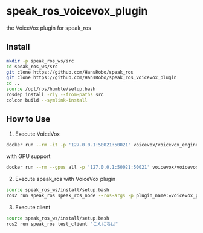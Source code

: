 # speak_ros_voicevox_plugin

the VoiceVox plugin for speak_ros

## Install

```bash
mkdir -p speak_ros_ws/src
cd speak_ros_ws/src
git clone https://github.com/HansRobo/speak_ros
git clone https://github.com/HansRobo/speak_ros_voicevox_plugin
cd ..
source /opt/ros/humble/setup.bash
rosdep install -riy --from-paths src
colcon build --symlink-install
```
## How to Use

1. Execute VoiceVox

```bash
docker run --rm -it -p '127.0.0.1:50021:50021' voicevox/voicevox_engine:cpu-ubuntu20.04-latest
```

with GPU support
```bash
docker run --rm --gpus all -p '127.0.0.1:50021:50021' voicevox/voicevox_engine:nvidia-ubuntu20.04-latest
```

2. Execute speak_ros with VoiceVox plugin

```bash
source speak_ros_ws/install/setup.bash
ros2 run speak_ros speak_ros_node --ros-args -p plugin_name:=voicevox_plugin::VoiceVoxPlugin
```

3. Execute client

```bash
source speak_ros_ws/install/setup.bash
ros2 run speak_ros test_client "こんにちは"
```
